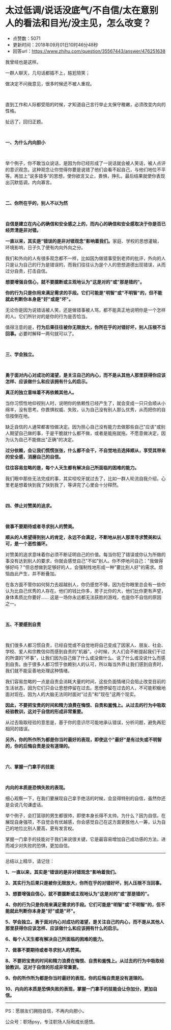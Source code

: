 # 太过低调/说话没底气/不自信/太在意别人的看法和目光/没主见，怎么改变？
- 点赞数：5071
- 更新时间：2018年09月01日10时46分48秒
- 回答url：https://www.zhihu.com/question/35567443/answer/476251638
<body>
 <p data-pid="FV_oG5ZO">我曾经也是这样。</p>
 <p data-pid="ZYf7CgYF">一群人聊天，几句话都插不上，尴尬陪笑；</p>
 <p data-pid="rKWNN7MM">做决定不问我意见，很多时候还不被人重视。</p>
 <p class="ztext-empty-paragraph"><br></p>
 <p data-pid="Dp4uspf7">直到工作和人际都受阻的时候，才知道自己言行举止太保守稚嫩，必须改变内向的性格。</p>
 <p data-pid="ioUiVG3t">扯远了，回归正题。</p>
 <p class="ztext-empty-paragraph"><br></p>
 <p data-pid="wf_5vxeu"><b>一、为什么内向胆小</b></p>
 <p class="ztext-empty-paragraph"><br></p>
 <p data-pid="cm0zQFpw">举个例子，你不敢当众说话，是因为你已经形成了一说话就会被人笑话，被人点评的意识观念。这种观念让你觉得你要是说错了他们会看不起自己，与他们地位不平等。再加上“说多错多”的思想，使你欲言又止，畏惧，挣扎，最后结果就使你表现出沉默低调，内向寡言。</p>
 <p class="ztext-empty-paragraph"><br></p>
 <p data-pid="4jPgNxDC"><b>二、你所在乎的，别人不以为然</b></p>
 <p class="ztext-empty-paragraph"><br></p>
 <p data-pid="x4D0smTV"><b>自信是建立在内心的确信和安全感之上的，而内心的确信和安全感取决于你是否已经弄清是非对错。</b></p>
 <p data-pid="QQ4xmlp6"><b>一直以来，其实是“错误的是非对错观念”影响着我们。</b>家庭、学校的思想灌输，环境影响，日子久了便有内向外向之分。</p>
 <p data-pid="-E4BMa0D">我们和外向的人有很多观念都不一样，比如因为做错事受到老师的批评，外向的人只是认为自己的行为是错误的，而我们往往认为是个人的思想道德出现错误，从而过分自责，打击自信。</p>
 <p data-pid="GwiLylJm"><b>想要增强自信心，就不要臆断或主观地认为"这是对的"或"那是错的"。</b></p>
 <p data-pid="f2F_HyqC"><b>你的行为只是你用来满足需求的手段。它们可能是"明智"或"不明智"的，但不能就此判断你本身是"好"或是"坏"。</b></p>
 <p data-pid="2n6nBETO">无论你是因为说错话被人笑，还是做错事被人骂，都不能真正地说明你是一个怎样的人。它们所针对的是你的行为是否恰当。</p>
 <p data-pid="Uzr_NCDI">值得注意的是，<b>行为后果往往被你无限放大，你所在乎的对错好坏，别人压根不当回事。</b>必要时解释一两句就可以了。</p>
 <p class="ztext-empty-paragraph"><br></p>
 <p data-pid="tLySDUzO"><b>三、学会独立。</b></p>
 <p class="ztext-empty-paragraph"><br></p>
 <p data-pid="QnSWx7E_"><b>勇于面对内心对成功的渴望，是关注自己的内心，而不是从其他人那里获得你应该怎样、应该做什么和应该拥有什么的启示。</b></p>
 <p data-pid="L4Ra5ToY"><b>真正的独立意味着不再依赖其他人。</b></p>
 <p data-pid="nATpu6vG">当你习惯性地仰视别人时，说明你的依赖性已经产生了，就会变成一只只会顺从小绵羊，没有思考。你畏惧权威、失败，认为自己没有别人那么优秀，从而把你的自信按倒在地。</p>
 <p data-pid="Vk_WpYjs">缺乏自信的人通常都害怕做决定。因为担心自己没有能力去做那些自己"应该"或别人期望自己做的事，于是干脆就什么都不做，或者是能拖就拖。不愿意做决定，因为认为自己不能做出"正确"的决定。</p>
 <p data-pid="z6Zt-hfF"><b>过分依赖，会让我们慌慌张张，什么都不会干，不自觉地去选择顺从，享受其带来的安全感，消磨自己的自信。</b></p>
 <p data-pid="U9v9x25L"><b>往往容易忽略的是，每个人天生都有解决自己所面临的困难的能力。</b></p>
 <p data-pid="h1sxFXEP">我们眼中那些无法完成的事，其实咬咬牙就过去了，比如一群人轮流自我介绍，心里老是想着快到我了快到我了，等讲完了心里会十分释然。</p>
 <p class="ztext-empty-paragraph"><br></p>
 <p data-pid="jprm1ocx"><b>四、停止对赞美的追求。</b></p>
 <p class="ztext-empty-paragraph"><br></p>
 <p data-pid="sr8yJkpV"><b>做事不要期待或者寻求别人的赞美。</b></p>
 <p data-pid="EU-13xk3"><b>顺从的人希望得到别人的肯定，永远不会满足，不断地从别人那里寻求赞美和认可，是一个恶性循环。</b></p>
 <p data-pid="KpZqiNPv">对赞美的追求意味着你必须不断证明自己的价值。每当你犯了错误或你认为所做的事没有达到别人的要求，你就会感觉自己"不如"别人。你不停地问自己："我做得够好吗？"但总想做到足够好的人，会强制性地形成一种"要比别人好"的需求。烦恼由此产生，并不断叠加。</p>
 <p data-pid="KnRCkFvg">在各方面不管你如何努力去超越别人，你仍感觉不够，因为在你眼里总会有一些你认为比自己优秀的人存在。他们的钱比你多，房子比你的大，他们比你更有声望，身体素质比你要好…… 这是一场你永远都无法获胜的游戏，也是你不自信的原因之一。</p>
 <p class="ztext-empty-paragraph"><br></p>
 <p data-pid="ZK9XJknV"><b>五、不要感到自责</b></p>
 <p class="ztext-empty-paragraph"><br></p>
 <p data-pid="rSNBjECS">我们很多人都习惯自责，已经自觉或不自觉地将自己变成了因家人、朋友、社会、学校、爱人和宗教信仰而感到自责的"机器"。小时候，大人们会不断提起我们干过的所谓的"坏事"，让我们因为自己做了什么或没做什么、说了什么或没说什么而感到自责。由于很多人都习惯于依赖别人的认可，所以每当外界让我们感到自责时，我们就不能妥善地处理这种情绪。</p>
 <p data-pid="o0AoUvJZ">我们容易忽略的一点是自责会消耗大量的时间，这些负面情绪只会阻止改变目前的生活状态，因为它们只会让思想停留在过去。思想停留在过去的人，不可能积极地面对现在。因为人的大脑无法同时面对"过去"和"现在"这两个现实。</p>
 <p data-pid="G_XnMHYE"><b>因此，不要把宝贵的时间和精力浪费在悔恨、自责和羞愧上。从过去的行为中吸取经验教训，这对于自信的形成非常重要。</b></p>
 <p data-pid="rYKzhBf-">从过去吸取经验的意思是，基于你的意识尽可能地承认错误，分析问题，避免再犯相同的错误。</p>
 <p data-pid="DwQyXbkD"><b>另外，你的所作所为都是你当时最好的表现，即使这个"最好"是有过失或不明智的，你的后悔自责是没有道理的。</b></p>
 <p class="ztext-empty-paragraph"><br></p>
 <p data-pid="aZ9xxU3Z"><b>六、掌握一门拿手的技能</b></p>
 <p class="ztext-empty-paragraph"><br></p>
 <p data-pid="qFj6hZ7a"><b>内向的本质是恐惧失败的表现。</b></p>
 <p data-pid="8GeeITic">细心观察一下，在我们要展现自己拿手绝活的时候，会显得特别的自信，虽然你还是会说几句谦虚话。</p>
 <p data-pid="JEKIgdNO">举个例子，会打篮球的男生都很帅，即使本身长得不太帅。为什么？因为自信，在展现自身强项，不自觉会有优越感，你会感觉自己在这方面更胜他人一筹，认为自己的地位比别人要高，更有发言权。</p>
 <p data-pid="L8-oyzat">掌握一门拿手的技能对于我们来说很关键，它是最容易增加自己成功感的方法，进而减少对失败的恐惧，更加自信。</p>
 <hr>
 <p data-pid="b9qbwEwE">总结以上精华，请记住：</p>
 <p data-pid="Rd1_5oI9"><b>1、一直以来，其实是“错误的是非对错观念”影响着我们。</b></p>
 <p data-pid="HXueowAM"><b>2、其实行为后果只是被你无限放大，你所在乎的对错好坏，别人压根不当回事。</b></p>
 <p data-pid="6x9WOKUQ"><b>3、想要增强自信心，就不要臆断或主观地认为"这是对的"或"那是错的"。</b></p>
 <p data-pid="qW8BnLMO"><b>4、你的行为只是你用来满足需求的手段。它们可能是"明智"或"不明智"的，但不能就此判断你本身是"好"或是"坏"。</b></p>
 <p data-pid="bdA-ue4V"><b>5、学会独立。勇于面对内心对成功的渴望，是关注自己的内心，而不是从其他人那里获得你应该怎样、应该做什么和应该拥有什么的启示。</b></p>
 <p data-pid="C8FRuzv1"><b>6、每个人天生都有解决自己所面临的困难的能力。</b></p>
 <p data-pid="uNOFFU1u"><b>7、做事不要期待或者寻求别人的赞美。</b></p>
 <p data-pid="gTywXZy_"><b>8、不要把宝贵的时间和精力浪费在悔恨、自责和羞愧上。从过去的行为中吸取经验教训，这对于自信的形成非常重要。</b></p>
 <p data-pid="Z0lN-B6q"><b>9、你的所作所为都是你当时最好的表现，你的后悔自责是没有道理的。</b></p>
 <p data-pid="VZei2A-L"><b>10、内向的本质是恐惧失败的表现，掌握一门拿手的技能会让你加分，更加自信。</b></p>
 <hr>
 <p data-pid="plAMVu_r">PS：愿朋友们拥抱自信，不再内向胆小。</p>
 <p data-pid="SGXtp9tO">公众号：职场psy，专注职场人际和成长感悟。</p>
</body>
